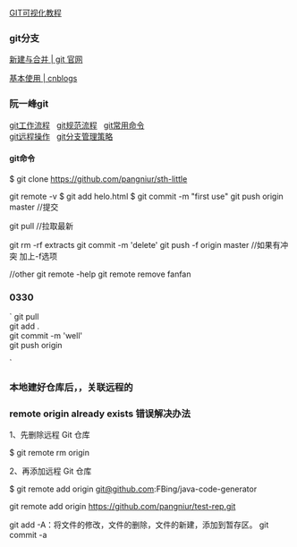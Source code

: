 ### 
[GIT可视化教程](https://learngitbranching.js.org)

### git分支
[新建与合并 | git 官网](https://git-scm.com/book/zh/v1/Git-%E5%88%86%E6%94%AF-%E5%88%86%E6%94%AF%E7%9A%84%E6%96%B0%E5%BB%BA%E4%B8%8E%E5%90%88%E5%B9%B6)  

[基本使用 | cnblogs](https://www.cnblogs.com/TonyYPZhang/p/6219265.html)


### 阮一峰git
[git工作流程](http://www.ruanyifeng.com/blog/2015/12/git-workflow.html) &nbsp; 
[git规范流程](http://www.ruanyifeng.com/blog/2015/08/git-use-process.html)  &nbsp;
[git常用命令](http://www.ruanyifeng.com/blog/2015/12/git-cheat-sheet.html)  
[git远程操作](http://www.ruanyifeng.com/blog/2014/06/git_remote.html)  &nbsp;
[git分支管理策略](http://www.ruanyifeng.com/blog/2012/07/git.html)  


#### git命令

$ git clone https://github.com/pangniur/sth-little

git remote -v
$ git add helo.html
$ git commit -m "first use"
git push origin master //提交

git pull  //拉取最新

 git rm -rf extracts
 git commit -m 'delete'
 git push -f origin master  //如果有冲突 加上-f选项


//other
git remote -help
git remote remove fanfan


### 0330
`
git pull  
git add .  
git commit -m 'well'  
git push origin   

`


### 本地建好仓库后，，关联远程的
### remote origin already exists 错误解决办法

1、先删除远程 Git 仓库

$ git remote rm origin

2、再添加远程 Git 仓库

$ git remote add origin git@github.com:FBing/java-code-generator

 git remote add origin https://github.com/pangniur/test-rep.git


 git add -A：将文件的修改，文件的删除，文件的新建，添加到暂存区。
git commit -a

